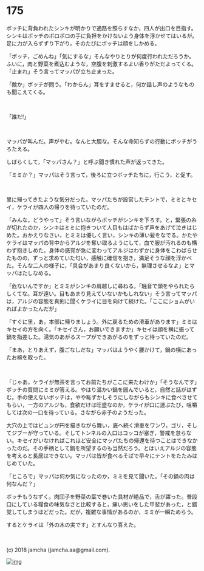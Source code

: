 # 175

ボッチに背負われたシンキが明かりで通路を照らすなか，四人が出口を目指す。シンキはボッチのボロボロの手に負担をかけないよう身体を浮かせてはいるが，足に力が入らずずり下がり，そのたびにボッチは顔をしかめる。  

「ボッチ，ごめんね」「気にするな」そんなやりとりが何度行われただろうか。ふいに，肉と野菜を煮込むような，空腹を刺激するよい香りがただよってくる。「止まれ」そう言ってマッパが立ち止まった。  

「敵か」ボッチが問う。「わからん」耳をすませると，何か話し声のようなものも聞こえてくる。  

<br>  

「誰だ!」  

<br>  

マッパが叫んだ。声がやむ。なんと大胆な。そんな命知らずの行動にボッチがうろたえる。  

しばらくして，「マッパさん？」と呼ぶ聞き慣れた声が返ってきた。  

「ミミか？」マッパはそう言って，後ろに立つボッチたちに，行こう，と促す。  

<br>  

里に帰ってきたような気分だった。マッパたちが設営したテントで，ミミとキセイ，ケライが四人の帰りを待っていたのだ。  

「みんな，どうやって」そう言いながらボッチがシンキを下ろす。と，緊張の糸が切れたのか，シンキはミミに抱きついて人目もはばからず声をあげて泣きはじめた。おかえりなさい，とミミは優しく言い，シンキの薄い髪をなでる。かたやケライはマッパの背中からアルジを奪い取るようにして，血で服が汚れるのも構わず抱きしめた。身体の感覚が急に変わってアルジはわずかに身体をこわばらせたものの，ずっと求めていた匂い，感触に確信を抱き，満足そうな顔を浮かべた。そんな二人の様子に，「具合があまり良くないから，無理させるなよ」とマッパはたしなめる。  

「危ないんですか」とミミがシンキの肩越しに尋ねる。「騒音で頭をやられたらしくてな。耳が遠い。目もあまり見えていないかもしれない」そう言ってマッパは，アルジの容態を真剣に聞くケライに目を向けて続けた。「ここにショムがいればよかったんだが」  

「すぐに里，あ，本部に帰りましょう。外に戻るための滑車があります」ミミはキセイの方を向く。「キセイさん，お願いできますか」キセイは顔を横に振って鍋を指差した。湯気のあがるスープができあがるのをずっと待っていたのだ。  

「まあ，とりあえず，腹ごなしだな」マッパはようやく腰かけて，鍋の横にあったお椀を取った。  

<br>  

「じゃあ，ケライが無茶を言ってお前たちがここに来たわけか」「そうなんです」ボッチの質問にミミが答える。やはり温かい鍋を囲んでいると，自然と話がはずむ。手の使えないボッチは，やや恥ずかしそうにしながらもシンキに食べさせてもらい，一方のアルジも，食欲だけは旺盛なのか，ケライが口に運ぶたび，咀嚼しては次の一口を待っている。さながら赤子のようだった。  

大穴の上ではビュンが円を描きながら舞い，底へ続く滑車をワンワ，ゴリ，そしてジブーが守っている。そしてトンネルの入口はコッコが塞ぎ，警戒を怠らない。キセイがいなければこれほど安全にマッパたちの帰還を待つことはできなかったのだ。その手柄として鍋を所望するのも当然だろう。とはいえアルジの容態を考えると長居はできない。マッパは皆が食べるそばで早々にテントをたたみはじめていた。  

「ところで」マッパは何か気になったのか，ミミを見て聞いた。「その鍋の肉は何なんだ？」  

ボッチもうなずく。肉団子を野菜の葉で巻いた具材が絶品で，舌が躍った。普段口にしている糧食の味気なさと比較すると，痛い思いをした甲斐があった，と錯覚してしまうほどだった。だが，複雑な事情があるのか，ミミが一瞬ためらう。  

するとケライは「外の木の実です」とすんなり答えた。  

<br>  
<br>  
(c) 2018 jamcha (jamcha.aa@gmail.com).  

[![img](http://i.creativecommons.org/l/by-nc-sa/4.0/88x31.png)](http://creativecommons.org/licenses/by-nc-sa/4.0/deed)
